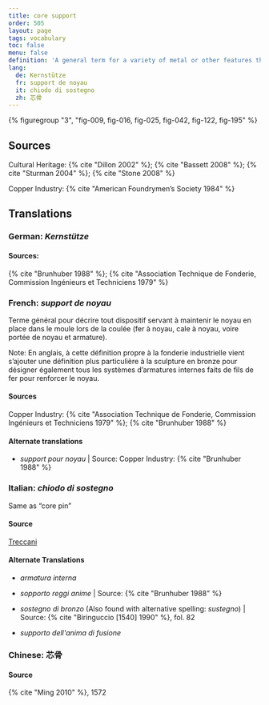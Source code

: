 ```yaml
---
title: core support
order: 505
layout: page
tags: vocabulary
toc: false
menu: false
definition: 'A general term for a variety of metal or other features that reinforce or support the core during the casting process. This term is used in different ways depending on the context. In industry, it is applied to metal inserts or spacers that hold the core in place during the pour; therefore, {% def "core pins" %}, {% def "chaplets" %}, and {% def "mold extensions" %} are examples of core supports. In cultural contexts, the term is applied to internal wires or rods that help strengthen the core during assembly of the casting model and/or during the pour. Generally reserved for smaller wires in projecting limbs, or wires and rods used to strengthen joints between separately molded wax sections in the indirect lost-wax process. For clarity, when the second definition is intended, the term “internal core support” should be used.'
lang:
  de: Kernstütze
  fr: support de noyau
  it: chiodo di sostegno
  zh: 芯骨
---
```


{% figuregroup "3", "fig-009, fig-016, fig-025, fig-042, fig-122, fig-195" %}

## Sources

Cultural Heritage: {% cite "Dillon 2002" %}; {% cite "Bassett 2008" %}; {% cite "Sturman 2004" %}; {% cite "Stone 2008" %}

Copper Industry: {% cite "American Foundrymen’s Society 1984" %}

## Translations

<div class="accordion">

### **German**: *Kernstütze*

#### Sources:

{% cite "Brunhuber 1988" %}; {% cite "Association Technique de Fonderie, Commission Ingénieurs et Techniciens 1979" %}

### **French**: *support de noyau*

Terme général pour décrire tout dispositif servant à maintenir le noyau en place dans le moule lors de la coulée (fer à noyau, cale à noyau, voire portée de noyau et armature).

<div class="backmatter">
Note: En anglais, à cette définition propre à la fonderie industrielle vient s’ajouter une définition plus particulière à la sculpture en bronze pour désigner également tous les systèmes d’armatures internes faits de fils de fer pour renforcer le noyau.
</div>

#### Sources

Copper Industry: {% cite "Association Technique de Fonderie, Commission Ingénieurs et Techniciens 1979" %}; {% cite "Brunhuber 1988" %}

#### Alternate translations

- *support pour noyau* | Source: Copper Industry: {% cite "Brunhuber 1988" %}

### **Italian**: *chiodo di sostegno*

Same as “core pin”

#### Source

[Treccani](https://www.treccani.it/enciclopedia/fusione_%28Enciclopedia-Italiana%29/)

#### Alternate Translations

- *armatura interna*

- *sopporto reggi anime* | Source: {% cite "Brunhuber 1988" %}

- *sostegno di bronzo* (Also found with alternative spelling: *sustegno*) | Source: {% cite "Biringuccio [1540] 1990" %}, fol. 82

- *supporto dell'anima di fusione*

### **Chinese**: 芯骨

#### Source

{% cite "Ming 2010" %}, 1572

</div>
